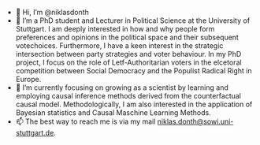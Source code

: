- 👋 Hi, I’m @niklasdonth
- 👀 I’m a PhD student and Lecturer in Political Science at the University of Stuttgart. 
  I am deeply interested in how and why people form preferences and opinions in the political space and their subsequent votechoices.
  Furthermore, I have a keen interest in the strategic intersection between party strategies and voter behaviour.
  In my PhD project, I focus on the role of Letf-Authoritarian voters in the elcetoral competition between Social Democracy and the Populist Radical Right in Europe.  
- 🌱 I’m currently focusing on growing as a scientist by learning and employing causal inference methods derived from the counterfactual causal model.
      Methodologically, I am also interested in the application of Bayesian statistics and Causal Maschine Learning Methods.
- 📫 The best way to reach me is via my mail niklas.donth@sowi.uni-stuttgart.de.

<!---
niklasdonth/niklasdonth is a ✨ special ✨ repository because its `README.md` (this file) appears on your GitHub profile.
You can click the Preview link to take a look at your changes.
--->
